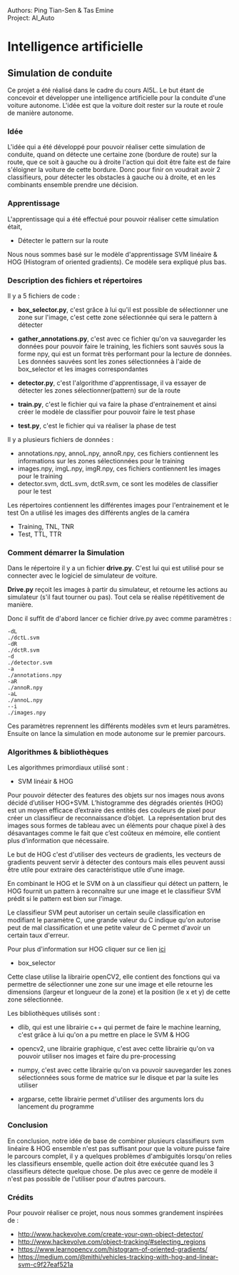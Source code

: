 Authors: Ping Tian-Sen & Tas Emine  
Project: AI_Auto

# Intelligence artificielle
## Simulation de conduite

Ce projet a été réalisé dans le cadre du cours AI5L. Le but étant de concevoir et développer
une intelligence artificielle pour la conduite d'une voiture autonome. L'idée est que
la voiture doit rester sur la route et roule de manière autonome.

### Idée
L'idée qui a été développé pour pouvoir réaliser cette simulation de conduite, quand on détecte une certaine zone (bordure de route) sur la route, que ce soit à gauche ou à droite l'action qui doit être faite est de faire s'éloigner la voiture de cette bordure.
Donc pour finir on voudrait avoir 2 classifieurs, pour détecter les obstacles à gauche ou à droite, et en les combinants ensemble prendre une décision.


### Apprentissage
L'apprentissage qui a été effectué pour pouvoir réaliser cette simulation était,
- Détecter le pattern sur la route

Nous nous sommes basé sur le modèle d'apprentissage SVM linéaire & HOG (Histogram of oriented gradients). Ce modèle sera expliqué plus bas.

### Description des fichiers et répertoires
Il y a 5 fichiers de code :
- **box_selector.py**, c'est grâce à lui qu'il est possible de sélectionner une zone sur l'image, c'est cette zone sélectionnée qui sera le pattern à détecter

- **gather_annotations.py**, c'est avec ce fichier qu'on va sauvegarder les données pour pouvoir faire le training, les fichiers sont sauvés sous la forme npy, qui est un format très performant pour la lecture de données. Les données sauvées sont les zones sélectionnées à l'aide de box_selector et les images correspondantes

- **detector.py**, c'est l'algorithme d'apprentissage, il va essayer de détecter les zones sélectionner(pattern) sur de la route

- **train.py**, c'est le fichier qui va faire la phase d'entrainement et ainsi créer le modèle de classifier pour pouvoir faire le test phase

- **test.py**, c'est le fichier qui va réaliser la phase de test

Il y a plusieurs fichiers de données :
- annotations.npy, annoL.npy, annoR.npy, ces fichiers contiennent les informations sur les zones sélectionnées pour le training
- images.npy, imgL.npy, imgR.npy, ces fichiers contiennent les images pour le training
- detector.svm, dctL.svm, dctR.svm, ce sont les modèles de classifier pour le test

Les répertoires contiennent les différentes images pour l'entrainement et le test
On a utilisé les images des différents angles de la caméra
- Training, TNL, TNR
- Test, TTL, TTR



### Comment démarrer la Simulation
Dans le répertoire il y a un fichier **drive.py**.
C'est lui qui est utilisé pour
se connecter avec le logiciel de simulateur de voiture.

**Drive.py** reçoit les images à partir du simulateur, et
retourne les actions au simulateur (s'il faut tourner ou pas). Tout cela se réalise répétitivement de manière.

Donc il suffit de d'abord lancer ce fichier drive.py avec comme paramètres :
```
-dL
./dctL.svm
-dR
./dctR.svm
-d
./detector.svm
-a
./annotations.npy
-aR
./annoR.npy
-aL
./annoL.npy
--i
./images.npy
```

Ces paramètres reprennent les différents modèles svm et leurs paramètres.
Ensuite on lance la simulation en mode autonome sur le premier parcours.

### Algorithmes & bibliothèques
Les algorithmes primordiaux utilisé sont :
- SVM linéair & HOG

Pour pouvoir détecter des features des objets sur nos images nous avons décidé d’utiliser HOG+SVM.
L’histogramme des dégradés orientés (HOG) est un moyen efficace d’extraire des entités des couleurs de pixel pour créer un classifieur de reconnaissance d’objet. 
La représentation brut des images sous formes de tableau avec un éléments pour chaque pixel à des désavantages comme le fait que c’est coûteux en mémoire, elle contient plus d’information que nécessaire.

Le but de HOG c'est d'utiliser des vecteurs de gradients, les vecteurs de gradients peuvent servir à détecter des contours mais elles peuvent aussi être utile pour extraire des caractéristique utile d’une image.

En combinant le HOG et le SVM on à un classifieur qui détect un pattern, le HOG fournit un pattern à reconnaître sur une image et le classifieur SVM prédit si le pattern est bien sur l'image.

Le classifieur SVM peut autoriser un certain seuile classification en modifiant le paramètre C, une grande valeur du C indique qu'on autorise peut de mal classification et une petite valeur de C permet d'avoir un certain taux d'erreur.

Pour plus d'information sur HOG cliquer sur ce lien [ici](https://www.learnopencv.com/histogram-of-oriented-gradients/)
- box_selector

Cette clase utilise la librairie openCV2, elle contient des fonctions qui va permettre de sélectionner une zone sur une image et elle retourne les dimensions (largeur et longueur de la zone) et la position (le x et y) de cette zone sélectionnée.

Les bibliothèques utilisés sont :
- dlib, qui est une librairie c++ qui permet de faire le machine learning, c'est grâce à lui qu'on a pu mettre en place le SVM & HOG

- opencv2, une librairie graphique, c'est avec cette librairie qu'on va pouvoir utiliser nos images et faire du pre-processing
- numpy, c'est avec cette librairie qu'on va pouvoir sauvegarder les zones sélectionnées sous forme de matrice sur le disque et par la suite les utiliser
- argparse, cette librairie permet d'utiliser des arguments lors du lancement du programme

### Conclusion
En conclusion, notre idée de base de combiner plusieurs classifieurs svm linéaire & HOG ensemble n'est pas suffisant pour que la voiture puisse faire le parcours complet, il y a quelques problèmes d'ambiguités lorsqu'on relies les classifieurs ensemble, quelle action doit être exécutée quand les 3 classifieurs détecte quelque chose. De plus avec ce genre de modèle il n'est pas possible de l'utiliser pour d'autres parcours.

### Crédits

Pour pouvoir réaliser ce projet, nous nous sommes grandement inspirées de :
- http://www.hackevolve.com/create-your-own-object-detector/
- http://www.hackevolve.com/object-tracking/#selecting_regions
- https://www.learnopencv.com/histogram-of-oriented-gradients/
- https://medium.com/@mithi/vehicles-tracking-with-hog-and-linear-svm-c9f27eaf521a
